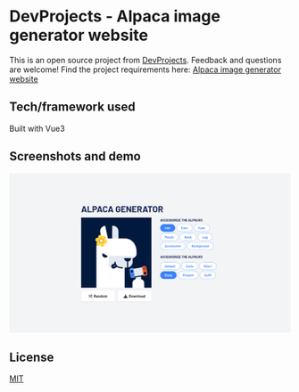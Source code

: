 # DevProjects - Alpaca image generator website

This is an open source project from [DevProjects](http://www.codementor.io/projects). Feedback and questions are welcome!
Find the project requirements here: [Alpaca image generator website](https://www.codementor.io/projects/web/alpaca-image-generator-website-ce2oc0eus8)

## Tech/framework used

Built with Vue3

## Screenshots and demo

![Alt text](image.png)

## License

[MIT](https://choosealicense.com/licenses/mit/)
